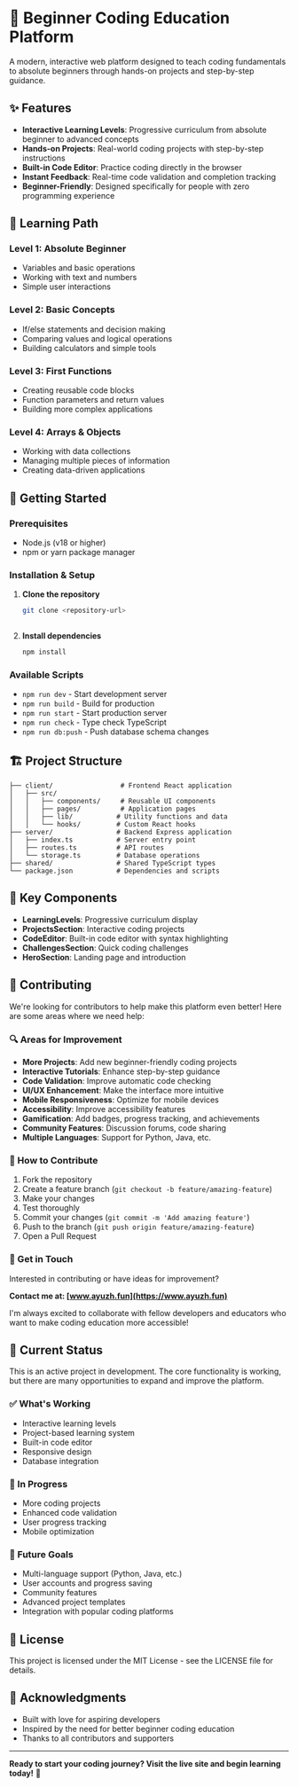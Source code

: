 # 🚀 Beginner Coding Education Platform

A modern, interactive web platform designed to teach coding fundamentals to absolute beginners through hands-on projects and step-by-step guidance.

## ✨ Features

- **Interactive Learning Levels**: Progressive curriculum from absolute beginner to advanced concepts
- **Hands-on Projects**: Real-world coding projects with step-by-step instructions
- **Built-in Code Editor**: Practice coding directly in the browser
- **Instant Feedback**: Real-time code validation and completion tracking
- **Beginner-Friendly**: Designed specifically for people with zero programming experience

## 🎯 Learning Path

### Level 1: Absolute Beginner
- Variables and basic operations
- Working with text and numbers
- Simple user interactions

### Level 2: Basic Concepts
- If/else statements and decision making
- Comparing values and logical operations
- Building calculators and simple tools

### Level 3: First Functions
- Creating reusable code blocks
- Function parameters and return values
- Building more complex applications

### Level 4: Arrays & Objects
- Working with data collections
- Managing multiple pieces of information
- Creating data-driven applications


## 🚀 Getting Started

### Prerequisites
- Node.js (v18 or higher)
- npm or yarn package manager

### Installation & Setup

1. **Clone the repository**
   ```bash
   git clone <repository-url>
  
2. **Install dependencies**
   ```bash
   npm install
   ```

### Available Scripts

- `npm run dev` - Start development server
- `npm run build` - Build for production
- `npm run start` - Start production server
- `npm run check` - Type check TypeScript
- `npm run db:push` - Push database schema changes

## 🏗️ Project Structure

```
├── client/                 # Frontend React application
│   ├── src/
│   │   ├── components/     # Reusable UI components
│   │   ├── pages/          # Application pages
│   │   ├── lib/           # Utility functions and data
│   │   └── hooks/         # Custom React hooks
├── server/                # Backend Express application
│   ├── index.ts           # Server entry point
│   ├── routes.ts          # API routes
│   └── storage.ts         # Database operations
├── shared/                # Shared TypeScript types
└── package.json           # Dependencies and scripts
```

## 🎨 Key Components

- **LearningLevels**: Progressive curriculum display
- **ProjectsSection**: Interactive coding projects
- **CodeEditor**: Built-in code editor with syntax highlighting
- **ChallengesSection**: Quick coding challenges
- **HeroSection**: Landing page and introduction

## 🤝 Contributing

We're looking for contributors to help make this platform even better! Here are some areas where we need help:

### 🔍 Areas for Improvement

- **More Projects**: Add new beginner-friendly coding projects
- **Interactive Tutorials**: Enhance step-by-step guidance
- **Code Validation**: Improve automatic code checking
- **UI/UX Enhancement**: Make the interface more intuitive
- **Mobile Responsiveness**: Optimize for mobile devices
- **Accessibility**: Improve accessibility features
- **Gamification**: Add badges, progress tracking, and achievements
- **Community Features**: Discussion forums, code sharing
- **Multiple Languages**: Support for Python, Java, etc.

### 🚀 How to Contribute

1. Fork the repository
2. Create a feature branch (`git checkout -b feature/amazing-feature`)
3. Make your changes
4. Test thoroughly
5. Commit your changes (`git commit -m 'Add amazing feature'`)
6. Push to the branch (`git push origin feature/amazing-feature`)
7. Open a Pull Request

### 💬 Get in Touch

Interested in contributing or have ideas for improvement? 

**Contact me at: [www.ayuzh.fun](https://www.ayuzh.fun)**

I'm always excited to collaborate with fellow developers and educators who want to make coding education more accessible!

## 📝 Current Status

This is an active project in development. The core functionality is working, but there are many opportunities to expand and improve the platform.

### ✅ What's Working
- Interactive learning levels
- Project-based learning system
- Built-in code editor
- Responsive design
- Database integration

### 🔄 In Progress
- More coding projects
- Enhanced code validation
- User progress tracking
- Mobile optimization

### 🎯 Future Goals
- Multi-language support (Python, Java, etc.)
- User accounts and progress saving
- Community features
- Advanced project templates
- Integration with popular coding platforms

## 📄 License

This project is licensed under the MIT License - see the LICENSE file for details.

## 🙏 Acknowledgments

- Built with love for aspiring developers
- Inspired by the need for better beginner coding education
- Thanks to all contributors and supporters

---

**Ready to start your coding journey? Visit the live site and begin learning today!** 🎉

